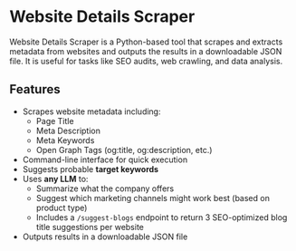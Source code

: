 # Website Details Scraper

Website Details Scraper is a Python-based tool that scrapes and extracts metadata from websites and outputs the results in a downloadable JSON file. It is useful for tasks like SEO audits, web crawling, and data analysis.

## Features

- Scrapes website metadata including:
  - Page Title
  - Meta Description
  - Meta Keywords
  - Open Graph Tags (og:title, og:description, etc.)
- Command-line interface for quick execution
- Suggests probable **target keywords**
- Uses **any LLM** to:
  - Summarize what the company offers
  - Suggest which marketing channels might work best (based on product type)
  - Includes a `/suggest-blogs` endpoint to return 3 SEO-optimized blog title suggestions per website
- Outputs results in a downloadable JSON file


